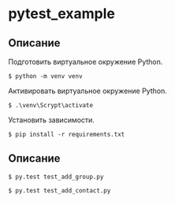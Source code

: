 # pytest_example

<a id="markdown-описание" name="Предварительные настройки."></a>
## Описание

Подготовить виртуальное окружение Python.
```
$ python -m venv venv
```
Активировать виртуальное окружение Python.
```
$ .\venv\Scrypt\activate
```
Установить зависимости.
```
$ pip install -r requirements.txt
```


<a id="markdown-описание" name="Запуск тестов."></a>
## Описание

```
$ py.test test_add_group.py
```

```
$ py.test test_add_contact.py
```